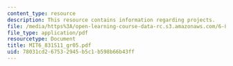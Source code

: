 ```yaml
---
content_type: resource
description: This resource contains information regarding projects.
file: /media/https%3A/open-learning-course-data-rc.s3.amazonaws.com/6-831-user-interface-design-and-implementation-spring-2011/78031cd267532945b5c1b598b66b43ff_MIT6_831S11_gr05.pdf
file_type: application/pdf
resourcetype: Document
title: MIT6_831S11_gr05.pdf
uid: 78031cd2-6753-2945-b5c1-b598b66b43ff
---
```

